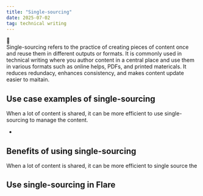 ```yaml
---
title: "Single-sourcing"
date: 2025-07-02
tag: technical writing
---
```

📑   
Single-sourcing refers to the practice of creating pieces of content once and reuse them in different outputs or formats. It is commonly used in technical writing where you author content in a central place and use them in various formats such as online helps, PDFs, and printed matericals. It reduces redundacy, enhances consistency, and makes content update easier to maitain.   
## Use case examples of single-sourcing   

When a lot of content is shared, it can be more efficient to use single-sourcing to manage the content. <br>




- 


## Benefits of using single-sourcing
When a lot of content is shared, it can be more efficient to single source the 

## Use single-sourcing in Flare
